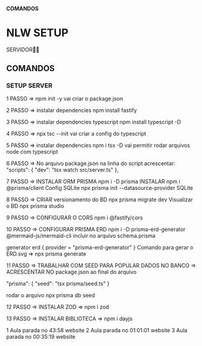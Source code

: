 

#### COMANDOS ####

# NLW SETUP

SERVIDOR👩‍💻

## COMANDOS

### SETUP SERVER

1 PASSO => npm init -y vai criar o package.json

2 PASSO => instalar dependencies npm install fastify

3 PASSO => instalar dependencies typescript npm install typescript -D

4 PASSO => npx tsc --init vai criar a config do typescript

5 PASSO => instalar dependencies npm i tsx -D vai permitir rodar arquivos node com typescript

6 PASSO => No arquivo package.json na linha do script acrescentar:
"scripts": {
    "dev": "tsx watch src/server.ts"
  },

7 PASSO => INSTALAR ORM PRISMA npm i -D prisma
           INSTALAR npm i @prisma/client
  Config SQLite npx prisma init --datasource-provider SQLite


8 PASSO => CRIAR versionamento do BD  npx prisma migrate dev
  Visualizar o BD npx prisma studio

9 PASSO => CONFIGURAR O CORS npm i @fastify/cors

10 PASSO => CONFIGURAR PRISMA ERD npm i -D prisma-erd-generator @mermaid-js/mermaid-cli
  incluir no arquivo schema.prisma

  generator erd {
  provider = "prisma-erd-generator"
}
   Comando para gerar o ERD.svg => npx prisma generate

11 PASSO => TRABALHAR COM SEED PARA POPULAR DADOS NO BANCO => ACRESCENTAR NO package.json ao final do arquivo

  "prisma": {
    "seed": "tsx prisma/seed.ts"
  }

  rodar o arquivo npx prisma db seed

12 PASSO => INSTALAR ZOD => npm i zod

13 PASSO => INSTALAR BIBLIOTECA => npm i dayjs

1 Aula parada no 43:58 website
2 Aula parada no 01:01:01 website
3 Aula parada no 00:35:19 website